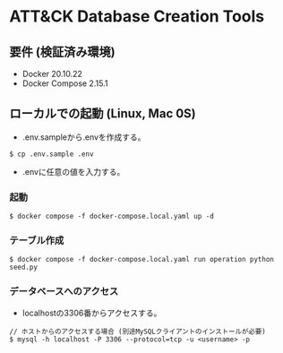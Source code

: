 # ATT&CK Database Creation Tools

## 要件 (検証済み環境)
- Docker 20.10.22
- Docker Compose 2.15.1

## ローカルでの起動 (Linux, Mac 0S)
- .env.sampleから.envを作成する。
```
$ cp .env.sample .env
```
- .envに任意の値を入力する。

### 起動
```
$ docker compose -f docker-compose.local.yaml up -d
```
### テーブル作成
```
$ docker compose -f docker-compose.local.yaml run operation python seed.py
```

### データベースへのアクセス
- localhostの3306番からアクセスする。
```
// ホストからのアクセスする場合 (別途MySQLクライアントのインストールが必要)
$ mysql -h localhost -P 3306 --protocol=tcp -u <username> -p
```

